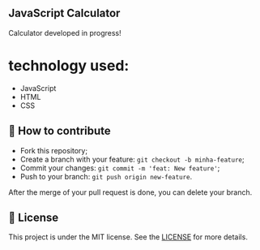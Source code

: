 ## JavaScript Calculator

 Calculator developed in progress!

# technology used:
- JavaScript
- HTML
- CSS 

## 🤔 How to contribute

- Fork this repository;
- Create a branch with your feature: `git checkout -b minha-feature`;
- Commit your changes: `git commit -m 'feat: New feature'`;
- Push to your branch: `git push origin new-feature`.

After the merge of your pull request is done, you can delete your branch.


## 📝 License

This project is under the MIT license. See the [LICENSE](LICENSE.md) for more details.
